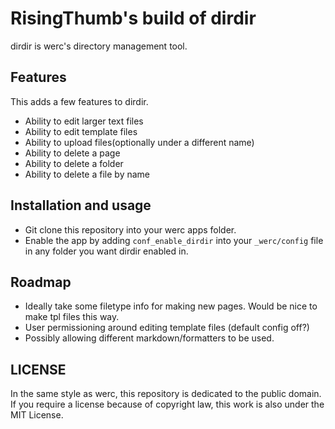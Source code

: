# RisingThumb's build of dirdir

dirdir is werc's directory management tool.

## Features

This adds a few features to dirdir.

- Ability to edit larger text files
- Ability to edit template files
- Ability to upload files(optionally under a different name)
- Ability to delete a page
- Ability to delete a folder
- Ability to delete a file by name

## Installation and usage
* Git clone this repository into your werc apps folder.
* Enable the app by adding `conf_enable_dirdir` into your `_werc/config` file in any folder you want dirdir enabled in.

## Roadmap

- Ideally take some filetype info for making new pages. Would be nice to make tpl files this way.
- User permissioning around editing template files (default config off?)
- Possibly allowing different markdown/formatters to be used.

## LICENSE

In the same style as werc, this repository is dedicated to the public domain. If you require a license because of copyright law, this work is also under the MIT License.

